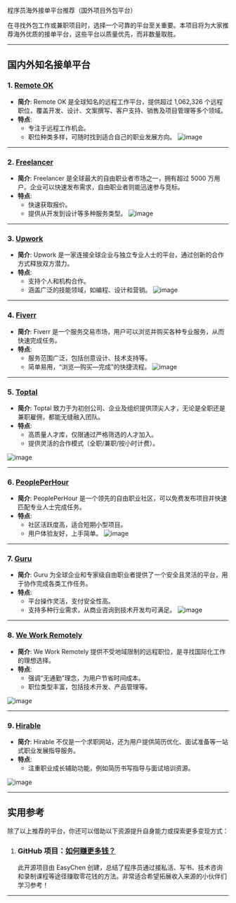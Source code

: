 程序员海外接单平台推荐（国外项目外包平台）

在寻找外包工作或兼职项目时，选择一个可靠的平台至关重要。本项目将为大家推荐海外优质的接单平台，这些平台以质量优先，而非数量取胜。

---

## 国内外知名接单平台

### 1. [Remote OK](https://remoteok.com/)
- **简介**: Remote OK 是全球知名的远程工作平台，提供超过 1,062,326 个远程职位，覆盖开发、设计、文案撰写、客户支持、销售及项目管理等多个领域。
- **特点**:
  - 专注于远程工作机会。
  - 职位种类多样，可随时找到适合自己的职业发展方向。
![image](https://github.com/user-attachments/assets/7705ab2a-ce4a-416c-a37a-b74d917f16d5)

---

### 2. [Freelancer](https://www.freelancer.com/)
- **简介**: Freelancer 是全球最大的自由职业者市场之一，拥有超过 5000 万用户。企业可以快速发布需求，自由职业者则能迅速参与竞标。
- **特点**:
  - 快速获取报价。
  - 提供从开发到设计等多种服务类型。
![image](https://github.com/user-attachments/assets/5217d5e2-9562-42cb-ba96-66eae082b09f)

---

### 3. [Upwork](https://www.upwork.com/)
- **简介**: Upwork 是一家连接全球企业与独立专业人士的平台，通过创新的合作方式释放双方潜力。
- **特点**:
  - 支持个人和机构合作。
  - 涵盖广泛的技能领域，如编程、设计和营销。
![image](https://github.com/user-attachments/assets/32140db4-6188-4cb7-8d06-03af9f2755b2)

---

### 4. [Fiverr](https://www.fiverr.com/)
- **简介**: Fiverr 是一个服务交易市场，用户可以浏览并购买各种专业服务，从而快速完成任务。
- **特点**:
  - 服务范围广泛，包括创意设计、技术支持等。
  - 简单易用，“浏览—购买—完成”的快捷流程。
![image](https://github.com/user-attachments/assets/b8628ac9-9d24-414e-99f0-8c685baf121a)

---

### 5. [Toptal](https://www.toptal.com/)
- **简介**: Toptal 致力于为初创公司、企业及组织提供顶尖人才，无论是全职还是兼职雇佣，都能无缝融入团队。
- **特点**:
  - 高质量人才库，仅限通过严格筛选的人才加入。
  - 提供灵活的合作模式（全职/兼职/按小时计费）。

![image](https://github.com/user-attachments/assets/7911759c-f41d-4b46-9a99-75b419f0e170)

---

### 6. [PeoplePerHour](https://www.peopleperhour.com/)
- **简介**: PeoplePerHour 是一个领先的自由职业社区，可以免费发布项目并快速匹配专业人士完成任务。
- **特点**:
  - 社区活跃度高，适合短期小型项目。
  - 用户体验友好，上手简单。
![image](https://github.com/user-attachments/assets/ae3c8642-323e-472f-a7a9-62dcb8b3a4ff)

---

### 7. [Guru](https://www.guru.com/)
- **简介**: Guru 为全球企业和专家级自由职业者提供了一个安全且灵活的平台，用于协作完成各类工作任务。
- **特点**:
  - 平台操作灵活，支付安全性高。
  - 支持多种行业需求，从商业咨询到技术开发均可满足。
![image](https://github.com/user-attachments/assets/a4b659b9-cc69-49a9-95e9-eb8dabb1cf43)

---

### 8. [We Work Remotely](https://weworkremotely.com/)
- **简介**: We Work Remotely 提供不受地域限制的远程职位，是寻找国际化工作的理想选择。
- **特点**:
  - 强调“无通勤”理念，为用户节省时间成本。
  - 职位类型丰富，包括技术开发、产品管理等。

![image](https://github.com/user-attachments/assets/196176d5-9b16-4901-bb52-3594e06b5835)

---

### 9. [Hirable](https://hirable.fyi/)
- **简介**: Hirable 不仅是一个求职网站，还为用户提供简历优化、面试准备等一站式职业发展指导服务。
- **特点**:
   - 注重职业成长辅助功能，例如简历书写指导与面试培训资源。

![image](https://github.com/user-attachments/assets/5e183ae1-968e-4aac-8b49-e4ed03ffd85f)

---

## 实用参考

除了以上推荐的平台，你还可以借助以下资源提升自身能力或探索更多变现方式：

1. ### GitHub 项目：[如何赚更多钱？](https://github.com/easychen/howto-make-more-money)
   此开源项目由 EasyChen 创建，总结了程序员通过接私活、写书、技术咨询和录制课程等途径赚取零花钱的方法。非常适合希望拓展收入来源的小伙伴们学习参考！

---
